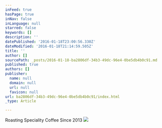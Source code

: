 ```yaml
---
inFeed: true
hasPage: true
inNav: false
inLanguage: null
starred: false
keywords: []
description: ''
datePublished: '2016-01-18T23:00:56.330Z'
dateModified: '2016-01-18T21:14:59.505Z'
title: ''
author: []
sourcePath: _posts/2016-01-18-ba2806df-34b3-49dc-96e4-0be5db4b0c91.md
published: true
authors: []
publisher:
  name: null
  domain: null
  url: null
  favicon: null
url: ba2806df-34b3-49dc-96e4-0be5db4b0c91/index.html
_type: Article

---
```

Roasting Speciality Coffee Since 2013
![](https://the-grid-user-content.s3-us-west-2.amazonaws.com/fd0cc492-9592-44c3-8709-111aeb9a1426.jpg)